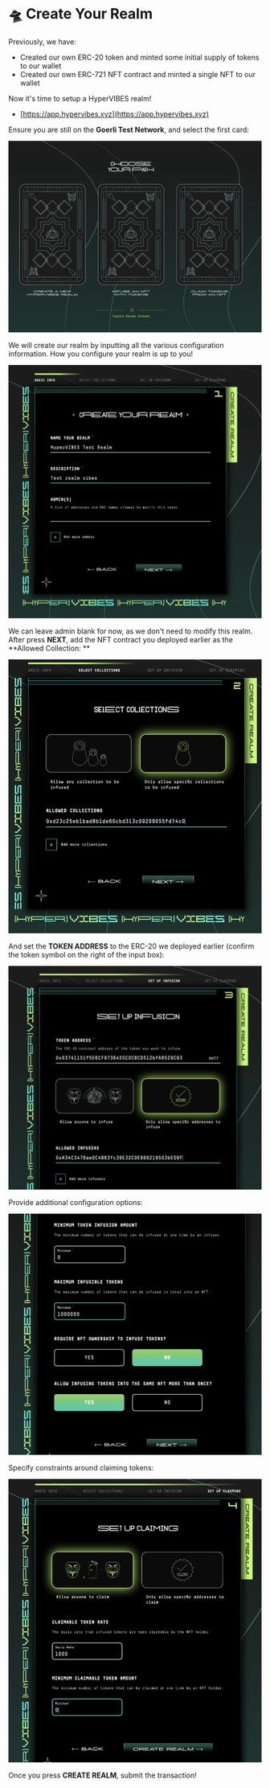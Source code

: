 # 🛸 Create Your Realm

Previously, we have:

* Created our own ERC-20 token and minted some initial supply of tokens to our wallet
* Created our own ERC-721 NFT contract and minted a single NFT to our wallet

Now it's time to setup a HyperVIBES realm!

* [https://app.hypervibes.xyz](https://app.hypervibes.xyz)

Ensure you are still on the **Goerli Test Network**, and select the first card:

![](<../../.gitbook/assets/Screen Shot 2021-11-15 at 2.18.42 PM.png>)

We will create our realm by inputting all the various configuration information. How you configure your realm is up to you!

![](<../../.gitbook/assets/Screen Shot 2021-11-15 at 2.19.13 PM.png>)

We can leave admin blank for now, as we don't need to modify this realm. After press **NEXT**, add the NFT contract you deployed earlier as the **Allowed Collection: **

![](<../../.gitbook/assets/Screen Shot 2021-11-15 at 2.19.30 PM (1).png>)

And set the **TOKEN ADDRESS** to the ERC-20 we deployed earlier (confirm the token symbol on the right of the input box):

![](<../../.gitbook/assets/Screen Shot 2021-11-15 at 2.20.05 PM (1).png>)

Provide additional configuration options:

![](<../../.gitbook/assets/Screen Shot 2021-11-15 at 2.20.17 PM.png>)

Specify constraints around claiming tokens:

![](<../../.gitbook/assets/Screen Shot 2021-11-15 at 2.20.27 PM.png>)

Once you press **CREATE REALM**, submit the transaction!
